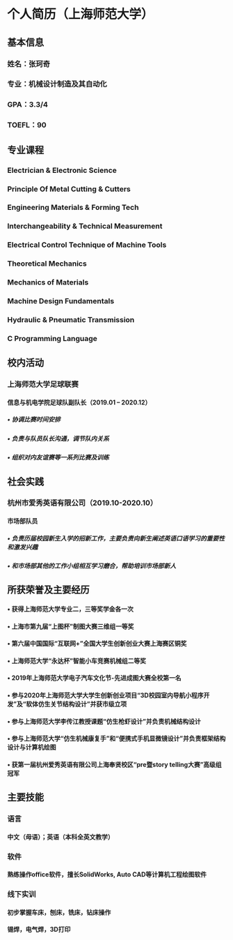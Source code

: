 # 个人简历（上海师范大学）
## 基本信息
### 姓名：张珂奇
### 专业：机械设计制造及其自动化
### GPA：3.3/4
### TOEFL：90
## 专业课程
### Electrician & Electronic Science
### Principle Of Metal Cutting & Cutters
### Engineering Materials & Forming Tech
### Interchangeability & Technical Measurement
### Electrical Control Technique of Machine Tools
### Theoretical Mechanics
### Mechanics of Materials
### Machine Design Fundamentals
### Hydraulic & Pneumatic Transmission
### C Programming Language
## 校内活动
### 上海师范大学足球联赛
#### 信息与机电学院足球队副队长（2019.01 – 2020.12）
##### • 协调比赛时间安排
##### • 负责与队员队长沟通，调节队内关系
##### • 组织对内友谊赛等一系列比赛及训练
## 社会实践
### 杭州市爱秀英语有限公司（2019.10-2020.10）
#### 市场部队员
##### • 负责历届校园新生入学的招新工作，主要负责向新生阐述英语口语学习的重要性和激发兴趣
##### • 和市场部其他的工作小组相互学习磨合，帮助培训市场部新人
## 所获荣誉及主要经历
#### • 获得上海师范大学专业二，三等奖学金各一次
#### • 上海市第九届“上图杯”制图大赛三维组一等奖
#### • 第六届中国国际“互联网+”全国大学生创新创业大赛上海赛区铜奖
#### • 上海师范大学“永达杯”智能小车竞赛机械组二等奖
#### • 2019年上海师范大学电子汽车文化节-先进成图大赛全校第一名
#### • 参与2020年上海师范大学大学生创新创业项目“3D校园室内导航小程序开发”及“软体仿生关节结构设计”并获市级立项
#### • 参与上海师范大学李传江教授课题“仿生枪虾设计”并负责机械结构设计
#### • 参与上海师范大学“仿生机械康复手”和“便携式手机显微镜设计”并负责框架结构设计与计算机绘图
#### • 获第一届杭州爱秀英语有限公司上海奉贤校区“pre暨story telling大赛”高级组冠军
## 主要技能
### 语言
#### 中文（母语）；英语（本科全英文教学）
### 软件
#### 熟练操作office软件，擅长SolidWorks, Auto CAD等计算机工程绘图软件
### 线下实训
#### 初步掌握车床，刨床，铣床，钻床操作
#### 锡焊，电气焊，3D打印

